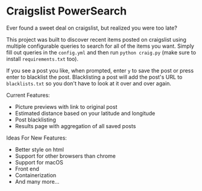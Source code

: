 # Craigslist PowerSearch

Ever found a sweet deal on craigslist, but realized you were too late? 

This project was built to discover recent items posted on craigslist using multiple configurable queries to search for all of the items you want. Simply fill out queries in the `config.yml` and then run `python craig.py` (make sure to install `requirements.txt` too).

If you see a post you like, when prompted, enter `y` to save the post or press enter to blacklist the post. Blacklisting a post will add the post's URL to `blacklists.txt` so you don't have to look at it over and over again.

Current Features:
- Picture previews with link to original post
- Estimated distance based on your latitude and longitude
- Post blacklisting
- Results page with aggregation of all saved posts

Ideas For New Features:
- Better style on html
- Support for other browsers than chrome
- Support for macOS
- Front end
- Containerization
- And many more...
